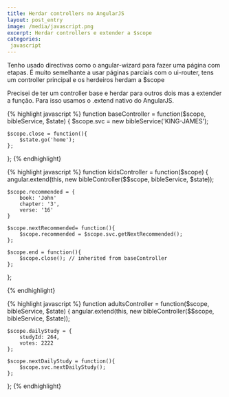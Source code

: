 ```yaml
---
title: Herdar controllers no AngularJS
layout: post_entry
image: /media/javascript.png
excerpt: Herdar controllers e extender a $scope
categories:
 javascript
---
```


Tenho usado directivas como o angular-wizard para fazer uma página com etapas. É muito semelhante a usar páginas parciais com o ui-router, tens um controller principal e os herdeiros herdam a $scope

Precisei de ter um controller base e herdar para outros dois mas a extender a função. Para isso usamos o .extend nativo do AngularJS.

{% highlight javascript %}
function baseController = function($scope, bibleService, $state) {
	$scope.svc = new bibleService('KING-JAMES');

	$scope.close = function(){ 
		$state.go('home'); 
	};
};
{% endhighlight}

{% highlight javascript %}
function kidsController = function($scope) {
	angular.extend(this, new bibleController($$scope, bibleService, $state));

	$scope.recommended = {
		book: 'John'
		chapter: '3',
		verse: '16'
	}
	
	$scope.nextRecommended= function(){
		$scope.recommended = $scope.svc.getNextRecommended();
	};

	$scope.end = function(){
		$scope.close(); // inherited from baseController
	};
};

{% endhighlight}

{% highlight javascript %}
function adultsController = function($scope, bibleService, $state) {
	angular.extend(this, new bibleController($$scope, bibleService, $state));

	$scope.dailyStudy = {
		studyId: 264,
		votes: 2222
	};

	$scope.nextDailyStudy = function(){
		$scope.svc.nextDailyStudy();
	};
};
{% endhighlight}